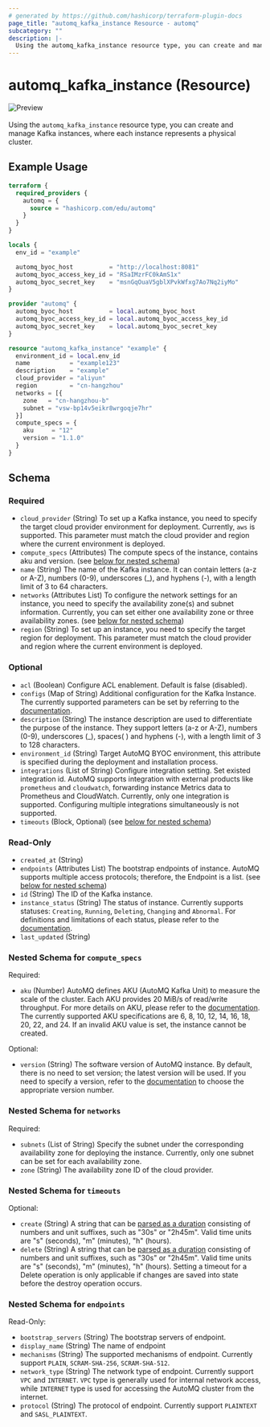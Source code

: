 ```yaml
---
# generated by https://github.com/hashicorp/terraform-plugin-docs
page_title: "automq_kafka_instance Resource - automq"
subcategory: ""
description: |-
  Using the automq_kafka_instance resource type, you can create and manage Kafka instances, where each instance represents a physical cluster.
---
```


# automq_kafka_instance (Resource)

![Preview](https://img.shields.io/badge/Lifecycle_Stage-Preview-blue?style=flat&logoColor=8A3BE2&labelColor=rgba)<br><br>Using the `automq_kafka_instance` resource type, you can create and manage Kafka instances, where each instance represents a physical cluster.

## Example Usage

```terraform
terraform {
  required_providers {
    automq = {
      source = "hashicorp.com/edu/automq"
    }
  }
}

locals {
  env_id = "example"

  automq_byoc_host          = "http://localhost:8081"
  automq_byoc_access_key_id = "RSaIMzrFC0kAmS1x"
  automq_byoc_secret_key    = "msnGqOuaV5gblXPvkWfxg7Ao7Nq2iyMo"
}

provider "automq" {
  automq_byoc_host          = local.automq_byoc_host
  automq_byoc_access_key_id = local.automq_byoc_access_key_id
  automq_byoc_secret_key    = local.automq_byoc_secret_key
}

resource "automq_kafka_instance" "example" {
  environment_id = local.env_id
  name           = "example123"
  description    = "example"
  cloud_provider = "aliyun"
  region         = "cn-hangzhou"
  networks = [{
    zone   = "cn-hangzhou-b"
    subnet = "vsw-bp14v5eikr8wrgoqje7hr"
  }]
  compute_specs = {
    aku     = "12"
    version = "1.1.0"
  }
}
```

<!-- schema generated by tfplugindocs -->
## Schema

### Required

- `cloud_provider` (String) To set up a Kafka instance, you need to specify the target cloud provider environment for deployment. Currently, `aws` is supported. This parameter must match the cloud provider and region where the current environment is deployed.
- `compute_specs` (Attributes) The compute specs of the instance, contains aku and version. (see [below for nested schema](#nestedatt--compute_specs))
- `name` (String) The name of the Kafka instance. It can contain letters (a-z or A-Z), numbers (0-9), underscores (_), and hyphens (-), with a length limit of 3 to 64 characters.
- `networks` (Attributes List) To configure the network settings for an instance, you need to specify the availability zone(s) and subnet information. Currently, you can set either one availability zone or three availability zones. (see [below for nested schema](#nestedatt--networks))
- `region` (String) To set up an instance, you need to specify the target region for deployment. This parameter must match the cloud provider and region where the current environment is deployed.

### Optional

- `acl` (Boolean) Configure ACL enablement. Default is false (disabled).
- `configs` (Map of String) Additional configuration for the Kafka Instance. The currently supported parameters can be set by referring to the [documentation](https://docs.automq.com/automq-cloud/using-automq-for-kafka/restrictions#instance-level-configuration).
- `description` (String) The instance description are used to differentiate the purpose of the instance. They support letters (a-z or A-Z), numbers (0-9), underscores (_), spaces( ) and hyphens (-), with a length limit of 3 to 128 characters.
- `environment_id` (String) Target AutoMQ BYOC environment, this attribute is specified during the deployment and installation process.
- `integrations` (List of String) Configure integration setting. Set existed integration id. AutoMQ supports integration with external products like `prometheus` and `cloudwatch`, forwarding instance Metrics data to Prometheus and CloudWatch. Currently, only one integration is supported. Configuring multiple integrations simultaneously is not supported.
- `timeouts` (Block, Optional) (see [below for nested schema](#nestedblock--timeouts))

### Read-Only

- `created_at` (String)
- `endpoints` (Attributes List) The bootstrap endpoints of instance. AutoMQ supports multiple access protocols; therefore, the Endpoint is a list. (see [below for nested schema](#nestedatt--endpoints))
- `id` (String) The ID of the Kafka instance.
- `instance_status` (String) The status of instance. Currently supports statuses: `Creating`, `Running`, `Deleting`, `Changing` and `Abnormal`. For definitions and limitations of each status, please refer to the [documentation](https://docs.automq.com/automq-cloud/using-automq-for-kafka/manage-instances#lifecycle).
- `last_updated` (String)

<a id="nestedatt--compute_specs"></a>
### Nested Schema for `compute_specs`

Required:

- `aku` (Number) AutoMQ defines AKU (AutoMQ Kafka Unit) to measure the scale of the cluster. Each AKU provides 20 MiB/s of read/write throughput. For more details on AKU, please refer to the [documentation](https://docs.automq.com/automq-cloud/subscriptions-and-billings/byoc-env-billings/billing-instructions-for-byoc#indicator-constraints). The currently supported AKU specifications are 6, 8, 10, 12, 14, 16, 18, 20, 22, and 24. If an invalid AKU value is set, the instance cannot be created.

Optional:

- `version` (String) The software version of AutoMQ instance. By default, there is no need to set version; the latest version will be used. If you need to specify a version, refer to the [documentation](https://docs.automq.com/automq-cloud/release-notes) to choose the appropriate version number.


<a id="nestedatt--networks"></a>
### Nested Schema for `networks`

Required:

- `subnets` (List of String) Specify the subnet under the corresponding availability zone for deploying the instance. Currently, only one subnet can be set for each availability zone.
- `zone` (String) The availability zone ID of the cloud provider.


<a id="nestedblock--timeouts"></a>
### Nested Schema for `timeouts`

Optional:

- `create` (String) A string that can be [parsed as a duration](https://pkg.go.dev/time#ParseDuration) consisting of numbers and unit suffixes, such as "30s" or "2h45m". Valid time units are "s" (seconds), "m" (minutes), "h" (hours).
- `delete` (String) A string that can be [parsed as a duration](https://pkg.go.dev/time#ParseDuration) consisting of numbers and unit suffixes, such as "30s" or "2h45m". Valid time units are "s" (seconds), "m" (minutes), "h" (hours). Setting a timeout for a Delete operation is only applicable if changes are saved into state before the destroy operation occurs.


<a id="nestedatt--endpoints"></a>
### Nested Schema for `endpoints`

Read-Only:

- `bootstrap_servers` (String) The bootstrap servers of endpoint.
- `display_name` (String) The name of endpoint
- `mechanisms` (String) The supported mechanisms of endpoint. Currently support `PLAIN`, `SCRAM-SHA-256`, `SCRAM-SHA-512`.
- `network_type` (String) The network type of endpoint. Currently support `VPC` and `INTERNET`. `VPC` type is generally used for internal network access, while `INTERNET` type is used for accessing the AutoMQ cluster from the internet.
- `protocol` (String) The protocol of endpoint. Currently support `PLAINTEXT` and `SASL_PLAINTEXT`.
